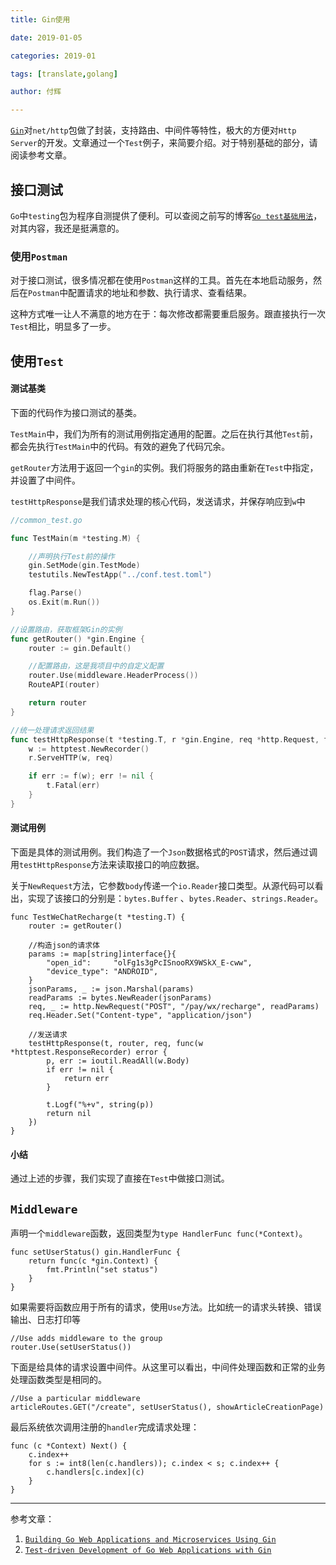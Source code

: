 ```yaml
---
title: Gin使用

date: 2019-01-05

categories: 2019-01

tags: [translate,golang]

author: 付辉

---
```


[`Gin`](https://github.com/gin-gonic/gin)对`net/http`包做了封装，支持路由、中间件等特性，极大的方便对`Http Server`的开发。文章通过一个`Test`例子，来简要介绍。对于特别基础的部分，请阅读参考文章。

## 接口测试

`Go`中`testing`包为程序自测提供了便利。可以查阅之前写的博客[`Go test基础用法`](http://neojos.com/blog/2018/05-02-go-test%E5%9F%BA%E7%A1%80%E7%94%A8%E6%B3%95/)，对其内容，我还是挺满意的。

### 使用`Postman`

对于接口测试，很多情况都在使用`Postman`这样的工具。首先在本地启动服务，然后在`Postman`中配置请求的地址和参数、执行请求、查看结果。

这种方式唯一让人不满意的地方在于：每次修改都需要重启服务。跟直接执行一次`Test`相比，明显多了一步。

## 使用`Test`

#### 测试基类

下面的代码作为接口测试的基类。

`TestMain`中，我们为所有的测试用例指定通用的配置。之后在执行其他`Test`前，都会先执行`TestMain`中的代码。有效的避免了代码冗余。

`getRouter`方法用于返回一个`gin`的实例。我们将服务的路由重新在`Test`中指定，并设置了中间件。

`testHttpResponse`是我们请求处理的核心代码，发送请求，并保存响应到`w`中

```go
//common_test.go

func TestMain(m *testing.M) {

	//声明执行Test前的操作
	gin.SetMode(gin.TestMode)
	testutils.NewTestApp("../conf.test.toml")

	flag.Parse()
	os.Exit(m.Run())
}

//设置路由，获取框架Gin的实例
func getRouter() *gin.Engine {
	router := gin.Default()

	//配置路由，这是我项目中的自定义配置
	router.Use(middleware.HeaderProcess())
	RouteAPI(router)

	return router
}

//统一处理请求返回结果
func testHttpResponse(t *testing.T, r *gin.Engine, req *http.Request, f func(w *httptest.ResponseRecorder) error) {
	w := httptest.NewRecorder()
	r.ServeHTTP(w, req)

	if err := f(w); err != nil {
		t.Fatal(err)
	}
}
```

#### 测试用例

下面是具体的测试用例。我们构造了一个`Json`数据格式的`POST`请求，然后通过调用`testHttpResponse`方法来读取接口的响应数据。

关于`NewRequest`方法，它参数`body`传递一个`io.Reader`接口类型。从源代码可以看出，实现了该接口的分别是：`bytes.Buffer`   、`bytes.Reader`、`strings.Reader`。

```
func TestWeChatRecharge(t *testing.T) {
	router := getRouter()

	//构造json的请求体
	params := map[string]interface{}{
		"open_id":     "olFg1s3gPcISnooRX9WSkX_E-cww",
		"device_type": "ANDROID",
	}
	jsonParams, _ := json.Marshal(params)
	readParams := bytes.NewReader(jsonParams)
	req, _ := http.NewRequest("POST", "/pay/wx/recharge", readParams)
	req.Header.Set("Content-type", "application/json")

	//发送请求
	testHttpResponse(t, router, req, func(w *httptest.ResponseRecorder) error {
		p, err := ioutil.ReadAll(w.Body)
		if err != nil {
			return err
		}

		t.Logf("%+v", string(p))
		return nil
	})
}
```

#### 小结

通过上述的步骤，我们实现了直接在`Test`中做接口测试。

## `Middleware`

声明一个`middleware`函数，返回类型为`type HandlerFunc func(*Context)`。
```
func setUserStatus() gin.HandlerFunc {
	return func(c *gin.Context) {
		fmt.Println("set status")
	}
}
```

如果需要将函数应用于所有的请求，使用`Use`方法。比如统一的请求头转换、错误输出、日志打印等
```
//Use adds middleware to the group
router.Use(setUserStatus())
```

下面是给具体的请求设置中间件。从这里可以看出，中间件处理函数和正常的业务处理函数类型是相同的。
```
//Use a particular middleware
articleRoutes.GET("/create", setUserStatus(), showArticleCreationPage)
```

最后系统依次调用注册的`handler`完成请求处理：
```
func (c *Context) Next() {
	c.index++
	for s := int8(len(c.handlers)); c.index < s; c.index++ {
		c.handlers[c.index](c)
	}
}
```
---

参考文章：

1. [`Building Go Web Applications and Microservices Using Gin`](https://semaphoreci.com/community/tutorials/building-go-web-applications-and-microservices-using-gin)
2. [`Test-driven Development of Go Web Applications with Gin`](https://semaphoreci.com/community/tutorials/test-driven-development-of-go-web-applications-with-gin#)